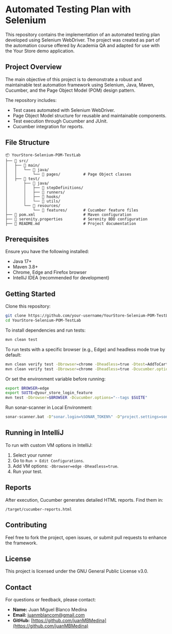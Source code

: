 # Automated Testing Plan with Selenium

This repository contains the implementation of an automated testing plan developed using Selenium WebDriver. The project was created as part of the automation course offered by Academia QA and adapted for use with the Your Store demo application.

## Project Overview

The main objective of this project is to demonstrate a robust and maintainable test automation framework using Selenium, Java, Maven, Cucumber, and the Page Object Model (POM) design pattern.

The repository includes:
- Test cases automated with Selenium WebDriver.
- Page Object Model structure for reusable and maintainable components.
- Test execution through Cucumber and JUnit.
- Cucumber integration for reports.

## File Structure
```
📦 YourStore-Selenium-POM-TestLab
├── 📂 src/
│   ├── 📂 main/
│   │   └── 📂 java/
│   │       └── 📂 pages/          # Page Object classes
│   ├── 📂 test/
│       ├── 📂 java/
│       │   ├── 📂 stepDefinitions/
│       │   ├── 📂 runners/
│       │   ├── 📂 hooks/
│       │   └── 📂 utils/
│       └── 📂 resources/
│           └── 📂 features/       # Cucumber feature files
├── 📄 pom.xml                     # Maven configuration
├── 📄 serenity.properties         # Serenity BDD configuration
├── 📖 README.md                   # Project documentation
```

## Prerequisites

Ensure you have the following installed:
- Java 17+
- Maven 3.8+
- Chrome, Edge and Firefox browser
- IntelliJ IDEA (recommended for development)

## Getting Started

Clone this repository:
```bash
git clone https://github.com/your-username/YourStore-Selenium-POM-TestLab.git
cd YourStore-Selenium-POM-TestLab
```

To install dependencies and run tests:
```bash
mvn clean test
```

To run tests with a specific browser (e.g., Edge) and headless mode true by default:
```bash
mvn clean verify test -Dbrowser=chrome -Dheadless=true -Dtest=AddToCartRunner
mvn clean verify test -Dbrowser=chrome -Dheadless=true -Dcucumber.options="--tags @your_store_login_feature"
```

Or set the environment variable before running:
```bash
export BROWSER=edge
export SUITE=@your_store_login_feature
mvn test -Dbrowser=$BROWSER -Dcucumber.options="--tags $SUITE"
```
Run sonar-scanner in Local Environment:
```bash
sonar-scanner.bat -D"sonar.login=%SONAR_TOKEN%" -D"project.settings=sonar-scanner.properties" -D"sonar.projectBaseDir=."
```

## Running in IntelliJ

To run with custom VM options in IntelliJ:
1. Select your runner
2. Go to `Run > Edit Configurations`.
3. Add VM options: `-Dbrowser=edge` `-Dheadless=true`.
4. Run your test.

## Reports

After execution, Cucumber generates detailed HTML reports. Find them in:
```
/target/cucumber-reports.html
```

## Contributing

Feel free to fork the project, open issues, or submit pull requests to enhance the framework.

## License

This project is licensed under the GNU General Public License v3.0.

## Contact

For questions or feedback, please contact:

- **Name:** Juan Miguel Blanco Medina
- **Email:** juanmblancom@gmail.com
- **GitHub:** [https://github.com/juanMBMedina](https://github.com/juanMBMedina)
